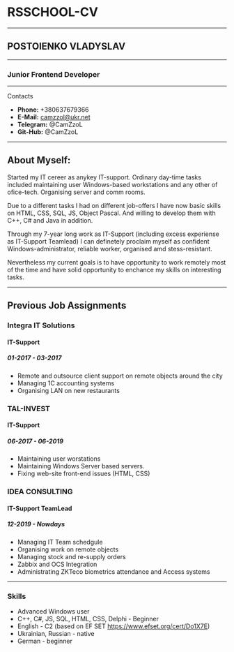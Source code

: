 # RSSCHOOL-CV
---
## POSTOIENKO VLADYSLAV
---
### Junior Frontend Developer

***
Contacts
* **Phone:** +380637679366
* **E-Mail:** camzzol@ukr.net
* **Telegram:** @CamZzoL
* **Git-Hub:** @CamZzoL


---
## About Myself:
Started my IT cereer as anykey IT-support. Ordinary day-time tasks included maintaining user Windows-based workstations and any other of ofice-tech. Organising server and comm rooms.


Due to a different tasks I had on different job-offers I have now basic skills on HTML, CSS, SQL, JS, Object Pascal. And willing to develop them with C++, C# and Java in addition.


Through my 7-year long work as IT-Support (including excess experiense as IT-Support Teamlead) I can definetely proclaim myself as confident Windows-administrator, reliable worker, organised amd stess-resistant. 


Nevertheless my current goals is to have opportunity to work remotely most of the time and have solid opportunity to enchance my skills on interesting tasks.

---

## Previous Job Assignments


### Integra IT Solutions

#### IT-Support
##### 01-2017 - 03-2017
* Remote and outsource client support on remote objects around the city
* Managing 1C accounting systems
* Organising LAN on new restaurants


### TAL-INVEST

#### IT-Support
##### 06-2017 - 06-2019

* Maintaining user worstations
* Maintaining Windows Server based servers.
* Fixing web-site front-end issues (HTML, CSS)

### IDEA CONSULTING

#### IT-Support TeamLead
##### 12-2019 - Nowdays

* Managing IT Team schedgule
* Organising work on remote objects
* Managing stock and re-supply orders
* Zabbix and OCS Integration
* Administrating ZKTeco biometrics attendance and Access systems

---

### Skills

* Advanced Windows user
* C++, C#, JS, SQL, HTML, CSS, Delphi - Beginner
* English - C2 (based on EF SET https://www.efset.org/cert/Do1X7E)
* Ukrainian, Russian - native
* German - beginner
